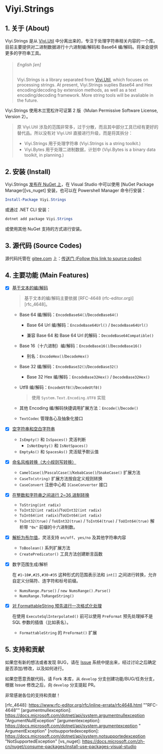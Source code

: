 # Viyi.Strings

## 1. 关于 (About)

Viyi.Strings 是从 [Viyi.Util][viyi_util] 中分离出来的，专注于处理字符串相关内容的一个库。目前主要提供对二进制数据进行十六进制编/解码和 Base64 编/解码。将来会提供更多的字符串工具。

> ###### English [en]
>
> Viyi.Strings is a library separated from [Viyi.Util][viyi_util], which focuses on processing strings. At present, Viyi.Strings suplies Base64 and Hex encoding/decoding by extension methods, as  well as a text encoding/decoding framework. More string tools will be avaliable in the future.

Viyi.Strings 使用木兰宽松许可证第 2 版（Mulan Permissive Software License, Version 2）。

> 原 Viyi.Util 涉及的范围非常多，过于分散，而且其中部分工具已经有更好的替代品。所以没有对 Viyi.Util 直接进行升级，而是将其拆分：
>
> - Viyi.Strings 用于处理字符串 (Viyi.Strings is a string toolkit.)
> - Viyi.Bytes 用于处理二进制数据，计划中 (Viyi.Bytes is a binary data toolkit, in planning.)

## 2. 安装 (Install)

Viyi.Strings [发布在 NuGet 上][viyi_strings]，在 Visual Studio 中可以使用 [NuGet Package Manager][vs_nuget] 安装，也可以在 Powershell Manager 命令行安装：

```powershell
Install-Package Viyi.Strings
```

或通过 .NET CLI  安装：

```powershell
dotnet add package Viyi.Strings
```

或使用其他 NuGet 支持的方式进行安装。

## 3. 源代码 (Source Codes)

源代码托管在 [gitee.com](https://gitee.com/) 上：[传送门 (Follow this link to source codes)](https://gitee.com/jamesfancy/viyi-strings)

## 4. 主要功能 (Main Features)

- [x] [基于文本的编/解码](https://gitee.com/jamesfancy/viyi-strings/wikis/%E6%96%87%E6%9C%AC%E7%BC%96%E7%A0%81%E5%92%8C%E8%A7%A3%E7%A0%81%20(Viyi.Strings.Codec))
    
    > 基于文本的编/解码主要依据 [RFC-4648 (rfc-editor.org)][rfc_4648]。
    
    - Base 64 编/解码：`EncodeBase64()`/`DecodeBase64()`
    
        - Base 64 Url 编/解码：`EncodeBase64Url()` / `DecodeBase64Url()`
    
        - 兼容 Base 64 和 Base 64 Url 的解码：`DecodeBase64Compatible()`
    
    - Base 16（十六进制）编/解码：`EncodeBase16()`/`DecodeBase16()`
    
        - 别名：`EncodeHex()`/`DecodeHex()`
    
    - Base 32 编/解码：`EncodeBase32()`/`DecodeBase32()`
    
        - Base 32 Hex 编/解码：`EncodeBase32Hex()` / `DecodeBase32Hex()`
    
    - Utf8 编/解码：`EncodeUtf8()`/`DecodeUtf8()`
    
        > 使用 `System.Text.Encoding.UTF8` 实现
    
    - 其他 Encoding 编/解码快捷调用扩展方法：`Encode()`/`Decode()`
    
    - `TextCodec` 管理各心及抽象化接口
    
- [x] [空字符串和空白字符串](https://gitee.com/jamesfancy/viyi-strings/wikis/%E7%A9%BA%E5%AD%97%E7%AC%A6%E4%B8%B2%E5%92%8C%E7%A9%BA%E7%99%BD%E5%AD%97%E7%AC%A6%E4%B8%B2)
  
    - `IsEmpty()` 和 `IsSpaces()` 灵活判断
        - `IsNotEmpty()` 和 `IsNotSpaces()`
    - `EmptyAs()` 和 `SpacesAs()` 灵活赋予默认值
    
- [x] [命名风格转换（大小规则写转换）](https://gitee.com/jamesfancy/viyi-strings/wikis/%E5%91%BD%E5%90%8D%E9%A3%8E%E6%A0%BC%E8%BD%AC%E6%8D%A2%20CaseConvert)
    - `CamelCase()`/`PascalCase()`/`KebabCase()`/`SnakeCase()` 扩展方法
    - `CaseTo(string)` 扩展方法按自定义规则转换
    - `CaseConvert` 注册中心和 `ICaseConverter` 接口
    
- [x] [在整数和字符串之间进行 2~36 进制转换](https://gitee.com/jamesfancy/viyi-strings/wikis/%E6%95%B4%E6%95%B0%E7%9A%84%E8%BF%9B%E5%88%B6%E8%BD%AC%E6%8D%A2)
    - `ToString(int radix)`
    - `ToInt32(int radix)`/`ToUInt32(int radix)`
    - `ToInt64(int radix)`/`ToUInt64(int radix)`
    - `ToInt32(true)` / `ToUInt32(true)` / `ToInt64(true)` / `ToUInt64(true)` 解析带 `"0x"` 前缀的十六进制数。
    
- [x] [解析为布尔值](https://gitee.com/jamesfancy/viyi-strings/wikis/%E8%A7%A3%E6%9E%90%E4%B8%BA%E5%B8%83%E5%B0%94%E7%B1%BB%E5%9E%8B%20(bool))，灵活支持 `on/off`、`yes/no` 及其他字符串内容
    - `ToBoolean()` 系列扩展方法
    - `CreatePredicator()` 工具方法创建断言函数
    
- [x] 数字范围生成/解析

    在 `#1~10#,#25,#30~#35` 这种形式的范围表示法和 `int[]` 之间进行转换，允许自定义分隔符、连字符和标号前缀。

    - `NumsRange.Parse()` / `new NumsRange().Parse()`
    - `NumsRange.ToRangeString()`

- [x] [对 FormattableString 预先进行一次格式化处理](https://gitee.com/jamesfancy/viyi-strings/issues/I5HNMY)

    在使用 `ExecuteSqlInterpolated()` 前可以使用 `PreFormat` 预先处理掉不是 SQL 参数的插值（比如表名）。

    - `FormattableString` 的 `PreFormat()` 扩展

## 5. 支持和贡献

如果您有新的想法或者发现 BUG，请在 [Issue](https://gitee.com/jamesfancy/viyi-strings/issues) 系统中提出来，经过讨论之后确定是否添加/修改，以及如何进行。

如果您愿意贡献代码，请 Fork 本库，从 `develop` 分支创建功能/BUG/任务分支，根据 Issue 修改之后，向 `develop` 分支提起 PR。

非常感谢各位的支持和贡献！



[viyi_util]: https://www.nuget.org/packages/Viyi.Util/	"Viyi.Util"
[viyi_strings]: https://www.nuget.org/packages/Viyi.Strings/	"Viyi.Strings in NuGet"
[rfc_4648]: https://www.rfc-editor.org/rfc/inline-errata/rfc4648.html	""RFC-4648""
[argumentnullexception]: https://docs.microsoft.com/dotnet/api/system.argumentnullexception "ArgumentNullException"
[argumentexception]: https://docs.microsoft.com/dotnet/api/system.argumentexception	" ArgumentException"
[notsupportedexception]: https://docs.microsoft.com/dotnet/api/system.notsupportedexception	"NotSupportedException"
[vs_nuget]: https://docs.microsoft.com/zh-cn/nuget/consume-packages/install-use-packages-visual-studio

